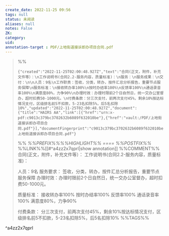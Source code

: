 ```yaml
---
create_date: 2022-11-25 09:56
tags: null
status: 未阅读 
aliases: null
notes: False
ZK: 
category: 
uid: 
annotation-target : PDF/上地街道接诉即办项目合同.pdf
---
```





>%%
>```annotation-json
>{"created":"2022-11-25T02:00:48.927Z","text":"合同(正文，附件，补充文件等）：\n工作说明书(合同2.2-服务内容，质量标准)：\n服务：\n服务成果：\n交付：\n\n人员：9名\n工作职责：签收，分类，转办，按件汇总分析报告，重要节点服务保障\n服务标准：\n接收转办率100%\n按时办结率100%\n反馈率100%\n通话录音率100%\n满意度80%，力争90%\n办理时效：办理时限前2个日自然日，统一交办公室督办，超时扣费50-1000元。\n付费条款：分三次支付，前两次支付45%，剩余10%按达标情况支付，区级排名前5不扣款，5-23名扣除5%，后5名扣除10%","updated":"2022-11-25T02:00:48.927Z","document":{"title":"HAIRS AA","link":[{"href":"urn:x-pdf:c9013c379bc3702632b6089f632010be"},{"href":"vault:/PDF/上地街道接诉即办项目合同.pdf"}],"documentFingerprint":"c9013c379bc3702632b6089f632010be"},"uri":"vault:/PDF/上地街道接诉即办项目合同.pdf"}
>```
>%%
>*%%PREFIX%%%%HIGHLIGHT%% ==== %%POSTFIX%%*
>%%LINK%%[[#^a4zz2x7qprl|show annotation]]
>%%COMMENT%%
>合同(正文，附件，补充文件等）：
>工作说明书(合同2.2-服务内容，质量标准)：
>
>人员：9名
>服务要求：
>签收，分类，转办，按件汇总分析报告，重要节点服务保障
>办理时效：办理时限前2个日自然日，统一交办公室督办，超时扣费50-1000元。
>
>质量标准：
>接收转办率100%
>按时办结率100%
>反馈率100%
>通话录音率100%
>满意度80%，力争90%
>
>付费条款：
>分三次支付，前两次支付45%，剩余10%按达标情况支付，区级排名前5不扣款，5-23名扣除5%，后5名扣除10%
>%%TAGS%%
>
^a4zz2x7qprl
